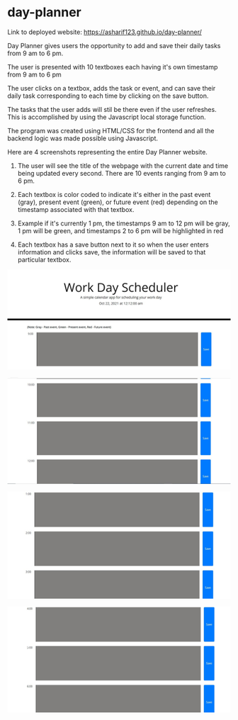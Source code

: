 # day-planner

Link to deployed website: https://asharif123.github.io/day-planner/

Day Planner gives users the opportunity to add and save their daily tasks from 9 am to 6 pm.

The user is presented with 10 textboxes each having it's own timestamp from 9 am to 6 pm

The user clicks on a textbox, adds the task or event, and can save their daily task corresponding to each time by clicking on the save button.

The tasks that the user adds will stil be there even if the user refreshes. This is accomplished by using the Javascript local storage function.

The program was created using HTML/CSS for the frontend and all the backend logic was made possible using Javascript.

Here are 4 screenshots representing the entire Day Planner website.

1) The user will see the title of the webpage with the current date and time being updated every second. There are 10 events ranging from 9 am to 6 pm.

2) Each textbox is color coded to indicate it's either in the past event (gray), present event (green), or future event (red) depending on the timestamp associated with that textbox.

3) Example if it's currently 1 pm, the timestamps 9 am to 12 pm will be gray, 1 pm will be green, and timestamps 2 to 6 pm will be highlighted in red

4) Each textbox has a save button next to it so when the user enters information and clicks save, the information will be saved to that particular textbox.

![alt text](./images/day-planner-main-page-1.JPG "main page")

![alt text](./images/day-planner-main-page-2.JPG "main page")

![alt text](./images/day-planner-main-page-3.JPG "main page")

![alt text](./images/day-planner-main-page-4.JPG "main page")
